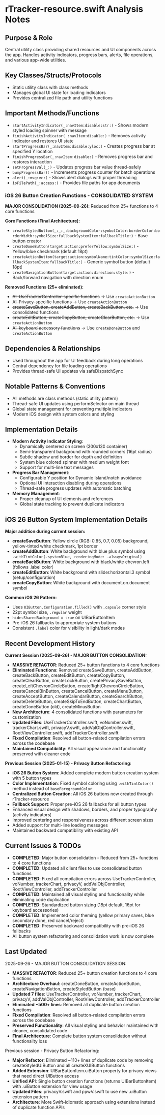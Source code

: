 # rTracker-resource.swift Analysis Notes

## Purpose & Role
Central utility class providing shared resources and UI components across the app. Handles activity indicators, progress bars, alerts, file operations, and various app-wide utilities.

## Key Classes/Structs/Protocols
- Static utility class with class methods
- Manages global UI state for loading indicators
- Provides centralized file path and utility functions

## Important Methods/Functions
- `startActivityIndicator(_:navItem:disable:str:)` - Shows modern styled loading spinner with message
- `finishActivityIndicator(_:navItem:disable:)` - Removes activity indicator and restores UI state
- `startProgressBar(_:navItem:disable:yloc:)` - Creates progress bar at specified Y location
- `finishProgressBar(_:navItem:disable:)` - Removes progress bar and restores interaction
- `setProgressVal(_:)` - Updates progress bar value thread-safely
- `bumpProgressBar()` - Increments progress counter for batch operations
- `alert(_:msg:vc:)` - Shows alert dialogs with proper threading
- `ioFilePath(_:access:)` - Provides file paths for app documents

### iOS 26 Button Creation Functions - CONSOLIDATED SYSTEM
**MAJOR CONSOLIDATION (2025-09-26)**: Reduced from 25+ functions to 4 core functions

**Core Functions (Final Architecture):**
- `createStyledButton(_:_:_:backgroundColor:symbolColor:borderColor:borderWidth:symbolSize:fallbackSystemItem:fallbackTitle:)` - Base button creator
- `createDoneButton(target:action:preferYellow:symbolSize:)` - Yellow/blue checkmark (default 18pt)
- `createActionButton(target:action:symbolName:tintColor:symbolSize:fallbackSystemItem:fallbackTitle:)` - Generic symbol button (default 18pt)
- `createNavigationButton(target:action:direction:style:)` - Back/forward navigation with direction enum

**Removed Functions (25+ eliminated):**
- ~~All UseTrackerController-specific functions~~ → Use `createActionButton`
- ~~All Privacy-specific functions~~ → Use `createActionButton`
- ~~createSaveButton, createAddButton, createBackButton, etc.~~ → Use consolidated functions
- ~~createEditButton, createCopyButton, createClearButton, etc.~~ → Use `createActionButton`
- ~~All keyboard accessory functions~~ → Use `createDoneButton` and `createActionButton`

## Dependencies & Relationships
- Used throughout the app for UI feedback during long operations
- Central dependency for file loading operations
- Provides thread-safe UI updates via safeDispatchSync

## Notable Patterns & Conventions
- All methods are class methods (static utility pattern)
- Thread-safe UI updates using performSelector on main thread
- Global state management for preventing multiple indicators
- Modern iOS design with system colors and styling

## Implementation Details
- **Modern Activity Indicator Styling**:
  - Dynamically centered on screen (200x120 container)
  - Semi-transparent background with rounded corners (16pt radius)
  - Subtle shadow and border for depth and definition
  - System blue colored spinner with medium weight font
  - Support for multi-line text messages
- **Progress Bar Management**:
  - Configurable Y position for Dynamic Island/notch avoidance
  - Optional UI interaction disabling during operations
  - Thread-safe progress updates with automatic batching
- **Memory Management**:
  - Proper cleanup of UI elements and references
  - Global state tracking to prevent duplicate indicators

## iOS 26 Button System Implementation Details
**Major addition during current session:**
- **createSaveButton**: Yellow circle (RGB: 0.85, 0.7, 0.05) background, yellow-tinted white checkmark, 1pt border
- **createAddButton**: White background with blue plus symbol using `.withTintColor(.systemBlue, renderingMode: .alwaysOriginal)`
- **createBackButton**: White background with black/white chevron.left (follows .label color)
- **createEditButton**: White background with slider.horizontal.3 symbol (setup/configuration)
- **createCopyButton**: White background with document.on.document symbol

**Common iOS 26 Pattern:**
- Uses `UIButton.Configuration.filled()` with `.capsule` corner style
- 22pt symbol size, `.regular` weight
- `hidesSharedBackground = true` on UIBarButtonItem
- Pre-iOS 26 fallbacks to appropriate system buttons
- Consistent `.label` color for visibility in light/dark modes

## Recent Development History
**Current Session (2025-09-26) - MAJOR BUTTON CONSOLIDATION:**
- **MASSIVE REFACTOR**: Reduced 25+ button functions to 4 core functions
- **Eliminated Functions**: Removed createSaveButton, createAddButton, createBackButton, createEditButton, createCopyButton, createClearButton, createLockButton, createPrivacySaveButton, createLeftChevronCircleButton, createRightChevronCircleButton, createCancelBinButton, createCancelButton, createMenuButton, createAcceptButton, createCalendarButton, createSearchButton, createDeleteButton, createSkipToEndButton, createChartButton, createDoneButton (old), createMinusButton
- **New Architecture**: 4 consolidated functions with parameters for customization
- **Updated Files**: UseTrackerController.swift, voNumber.swift, trackerChart.swift, privacyV.swift, addValObjController.swift, RootViewController.swift, addTrackerController.swift
- **Fixed Compilation**: Resolved all button-related compilation errors across the codebase
- **Maintained Compatibility**: All visual appearance and functionality preserved with cleaner code

**Previous Session (2025-01-15) - Privacy Button Refactoring:**
- **iOS 26 Button System**: Added complete modern button creation system with 5 button types
- **Color Implementation**: Fixed symbol coloring using `.withTintColor()` method instead of `baseForegroundColor`
- **Centralized Button Creation**: All iOS 26 buttons now created through rTracker-resource
- **Fallback Support**: Proper pre-iOS 26 fallbacks for all button types
- Enhanced visual design with shadows, borders, and proper typography (activity indicators)
- Improved centering and responsiveness across different screen sizes
- Added support for multi-line loading messages
- Maintained backward compatibility with existing API

## Current Issues & TODOs
- **COMPLETED**: Major button consolidation - Reduced from 25+ functions to 4 core functions
- **COMPLETED**: Updated all client files to use consolidated button functions
- **COMPLETED**: Fixed all compilation errors across UseTrackerController, voNumber, trackerChart, privacyV, addValObjController, RootViewController, addTrackerController
- **COMPLETED**: Maintained all visual styling and functionality while eliminating code duplication
- **COMPLETED**: Standardized button sizing (18pt default, 16pt for keyboard accessories)
- **COMPLETED**: Implemented color theming (yellow primary saves, blue secondary done, red cancel/reject)
- **COMPLETED**: Preserved backward compatibility with pre-iOS 26 fallbacks
- All button system refactoring and consolidation work is now complete

## Last Updated
2025-09-26 - MAJOR BUTTON CONSOLIDATION SESSION:
- **MASSIVE REFACTOR**: Reduced 25+ button creation functions to 4 core functions
- **Architecture Overhaul**: createDoneButton, createActionButton, createNavigationButton, createStyledButton (base)
- **Updated 7 files**: UseTrackerController, voNumber, trackerChart, privacyV, addValObjController, RootViewController, addTrackerController
- **Eliminated ~500+ lines**: Removed all duplicate button creation functions
- **Fixed Compilation**: Resolved all button-related compilation errors across the codebase
- **Preserved Functionality**: All visual styling and behavior maintained with cleaner, consolidated code
- **Final Architecture**: Complete button system consolidation without functionality loss

Previous session - Privacy Button Refactoring:
- **Major Refactor**: Eliminated ~110+ lines of duplicate code by removing createStyledUIButton and all createXUIButton functions
- **Added Extension**: UIBarButtonItem.uiButton property for privacy views that need direct UIButton access
- **Unified API**: Single button creation functions (returns UIBarButtonItem) with .uiButton extension for view usage
- **Updated Files**: privacyV.swift and ppwV.swift to use new .uiButton extension pattern
- **Architecture**: More Swift-idiomatic approach using extensions instead of duplicate function APIs